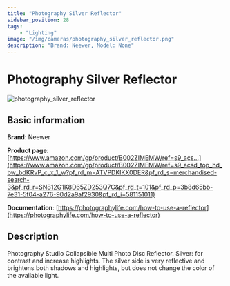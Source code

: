 ```yaml
---
title: "Photography Silver Reflector"
sidebar_position: 28
tags:
    - "Lighting"
image: "/img/cameras/photography_silver_reflector.png"
description: "Brand: Neewer, Model: None"
---
```

# Photography Silver Reflector

![photography_silver_reflector](/img/cameras/photography_silver_reflector.png)

## Basic information

**Brand**: Neewer

**Product page**: [https://www.amazon.com/gp/product/B002ZIMEMW/ref=s9_acs...](https://www.amazon.com/gp/product/B002ZIMEMW/ref=s9_acsd_top_hd_bw_bdKRvP_c_x_1_w?pf_rd_m=ATVPDKIKX0DER&pf_rd_s=merchandised-search-3&pf_rd_r=SN812G1K8D65ZD253Q7C&pf_rd_t=101&pf_rd_p=3b8d65bb-7e31-5f04-a276-90d2a9af2930&pf_rd_i=581151011)

**Documentation**: [https://photographylife.com/how-to-use-a-reflector](https://photographylife.com/how-to-use-a-reflector)

## Description

Photography Studio Collapsible Multi Photo Disc Reflector\. Silver: for contrast and increase highlights\. The silver side is very reflective and brightens both shadows and highlights, but does not change the color of the available light\.



